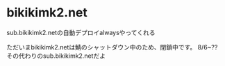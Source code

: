 # bikikimk2.net
sub.bikikimk2.netの自動デプロイalwaysやってくれる

ただいまbikikimk2.netは鯖のシャットダウン中のため、閉鎖中です。 8/6~??
その代わりのsub.bikikimk2.netだよ
